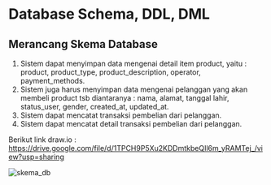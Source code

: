 # Database Schema, DDL, DML
## Merancang Skema Database

1. Sistem dapat menyimpan data mengenai detail item product, yaitu : product, product_type, product_description, operator, payment_methods.
2. Sistem juga harus menyimpan data mengenai pelanggan yang akan membeli product tsb diantaranya : nama, alamat, tanggal lahir, status_user, gender, created_at, updated_at.
3. Sistem dapat mencatat transaksi pembelian dari pelanggan.
4. Sistem dapat mencatat detail transaksi pembelian dari pelanggan.

Berikut link draw.io : https://drive.google.com/file/d/1TPCH9P5Xu2KDDmtkbeQIl6m_yRAMTej_/view?usp=sharing

![skema_db](/11_DatabaseSchema_DDL_DML/screenshots/skema_db.JPG)

## 